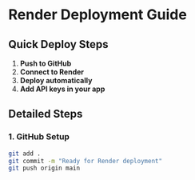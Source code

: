 # Render Deployment Guide

## Quick Deploy Steps

1. **Push to GitHub**
2. **Connect to Render**
3. **Deploy automatically**
4. **Add API keys in your app**

## Detailed Steps

### 1. GitHub Setup
```bash
git add .
git commit -m "Ready for Render deployment"
git push origin main